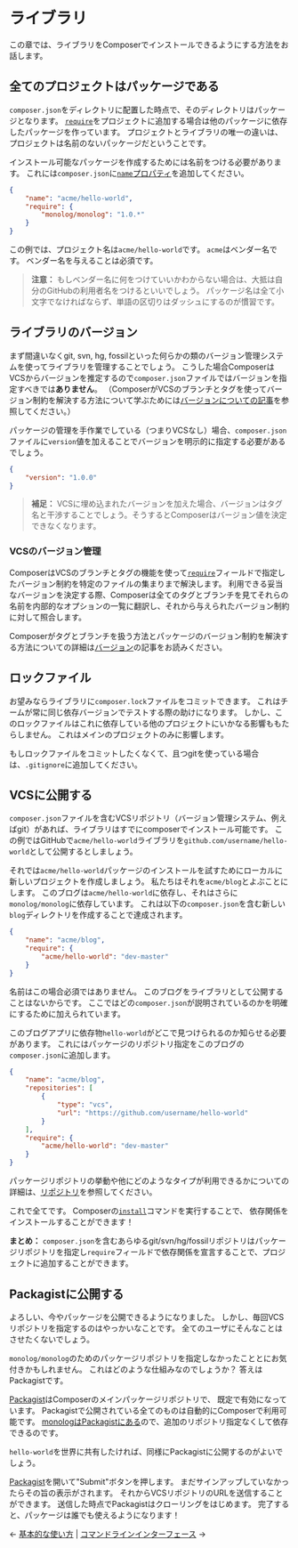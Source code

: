 # ライブラリ

この章では、ライブラリをComposerでインストールできるようにする方法をお話します。

## 全てのプロジェクトはパッケージである

`composer.json`をディレクトリに配置した時点で、そのディレクトリはパッケージとなります。
[`require`](04-schema.md#require)をプロジェクトに追加する場合は他のパッケージに依存したパッケージを作っています。
プロジェクトとライブラリの唯一の違いは、プロジェクトは名前のないパッケージだということです。

インストール可能なパッケージを作成するためには名前をつける必要があります。
これには`composer.json`に[`name`プロパティ](04-schema.md#name)を追加してください。

```json
{
    "name": "acme/hello-world",
    "require": {
        "monolog/monolog": "1.0.*"
    }
}
```

この例では、プロジェクト名は`acme/hello-world`です。
`acme`はベンダー名です。
ベンダー名を与えることは必須です。

> **注意：** もしベンダー名に何をつけていいかわからない場合は、大抵は自分のGitHubの利用者名をつけるといいでしょう。
> パッケージ名は全て小文字でなければならず、単語の区切りはダッシュにするのが慣習です。

## ライブラリのバージョン

まず間違いなくgit, svn, hg, fossilといった何らかの類のバージョン管理システムを使ってライブラリを管理することでしょう。
こうした場合ComposerはVCSからバージョンを推定するので`composer.json`ファイルではバージョンを指定すべきでは**ありません**。
（ComposerがVCSのブランチとタグを使ってバージョン制約を解決する方法について学ぶためには[バージョンについての記事](articles/versions.md)を参照してください。）

パッケージの管理を手作業でしている（つまりVCSなし）場合、`composer.json`ファイルに`version`値を加えることでバージョンを明示的に指定する必要があるでしょう。

```json
{
    "version": "1.0.0"
}
```

> **補足：** VCSに埋め込まれたバージョンを加えた場合、バージョンはタグ名と干渉することでしょう。そうするとComposerはバージョン値を決定できなくなります。

### VCSのバージョン管理

ComposerはVCSのブランチとタグの機能を使って[`require`](04-schema.md#require)フィールドで指定したバージョン制約を特定のファイルの集まりまで解決します。
利用できる妥当なバージョンを決定する際、Composerは全てのタグとブランチを見てそれらの名前を内部的なオプションの一覧に翻訳し、それから与えられたバージョン制約に対して照合します。

Composerがタグとブランチを扱う方法とパッケージのバージョン制約を解決する方法についての詳細は[バージョン](articles/versions.md)の記事をお読みください。

## ロックファイル

お望みならライブラリに`composer.lock`ファイルをコミットできます。
これはチームが常に同じ依存バージョンでテストする際の助けになります。
しかし、このロックファイルはこれに依存している他のプロジェクトにいかなる影響ももたらしません。
これはメインのプロジェクトのみに影響します。

もしロックファイルをコミットしたくなくて、且つgitを使っている場合は、`.gitignore`に追加してください。

## VCSに公開する

`composer.json`ファイルを含むVCSリポジトリ（バージョン管理システム、例えばgit）があれば、ライブラリはすでにcomposerでインストール可能です。
この例ではGitHubで`acme/hello-world`ライブラリを`github.com/username/hello-world`として公開するとしましょう。

それでは`acme/hello-world`パッケージのインストールを試すためにローカルに新しいプロジェクトを作成しましょう。
私たちはそれを`acme/blog`とよぶことにします。
このブログは`acme/hello-world`に依存し、それはさらに`monolog/monolog`に依存しています。
これは以下の`composer.json`を含む新しい`blog`ディレクトリを作成することで達成されます。

```json
{
    "name": "acme/blog",
    "require": {
        "acme/hello-world": "dev-master"
    }
}
```

名前はこの場合必須ではありません。
このブログをライブラリとして公開することはないからです。
ここではどの`composer.json`が説明されているのかを明確にするために加えられています。

このブログアプリに依存物`hello-world`がどこで見つけられるのか知らせる必要があります。
これにはパッケージのリポジトリ指定をこのブログの`composer.json`に追加します。

```json
{
    "name": "acme/blog",
    "repositories": [
        {
            "type": "vcs",
            "url": "https://github.com/username/hello-world"
        }
    ],
    "require": {
        "acme/hello-world": "dev-master"
    }
}
```

パッケージリポジトリの挙動や他にどのようなタイプが利用できるかについての詳細は、[リポジトリ](05-repositories.md)を参照してください。

これで全てです。
Composerの[`install`](03-cli.md#install)コマンドを実行することで、 依存関係をインストールすることができます！

**まとめ：** `composer.json`を含むあらゆるgit/svn/hg/fossilリポジトリはパッケージリポジトリを指定し`require`フィールドで依存関係を宣言することで、プロジェクトに追加することができます。

## Packagistに公開する

よろしい、今やパッケージを公開できるようになりました。
しかし、毎回VCSリポジトリを指定するのはやっかいなことです。
全てのユーザにそんなことはさせたくないでしょう。

`monolog/monolog`のためのパッケージリポジトリを指定しなかったこととにお気付きかもしれません。
これはどのような仕組みなのでしょうか？
答えはPackagistです。

[Packagist](https://packagist.org/)はComposerのメインパッケージリポジトリで、 既定で有効になっています。
Packagistで公開されている全てのものは自動的にComposerで利用可能です。
[monologはPackagistにある](https://packagist.org/packages/monolog/monolog)ので、追加のリポジトリ指定なくして依存できるのです。

`hello-world`を世界に共有したければ、同様にPackagistに公開するのがよいでしょう。

[Packagist](https://packagist.org)を開いて"Submit"ボタンを押します。
まだサインアップしていなかったらその旨の表示がされます。
それからVCSリポジトリのURLを送信することができます。
送信した時点でPackagistはクローリングをはじめます。
完了すると、パッケージは誰でも使えるようになります！

&larr; [基本的な使い方](01-basic-usage.md) |  [コマンドラインインターフェース](03-cli.md) &rarr;
